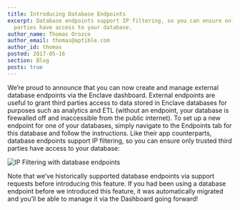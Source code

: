 ```yaml
---
title: Introducing Database Endpoints
excerpt: Database endpoints support IP filtering, so you can ensure only trusted third
  parties have access to your database.
author_name: Thomas Orozco
author_email: thomas@aptible.com
author_id: thomas
posted: 2017-05-16
section: Blog
posts: true
---
```


We’re proud to announce that you can now create and manage external database endpoints via the Enclave dashboard. External endpoints are useful to grant third parties access to data stored in Enclave databases for purposes such as analytics and ETL (without an endpoint, your database is firewalled off and inaccessible from the public internet).
To set up a new endpoint for one of your databases, simply navigate to the Endpoints tab for this database and follow the instructions. Like their app counterparts, database endpoints support IP filtering, so you can ensure only trusted third parties have access to your database:

![IP Filtering with database endpoints](//images.contentful.com/8djp5jlzqrnc/6uQAlhJ4LSGesgyggwEO26/d62e3fe433d4951b19b8fb2e9627149c/image1.png)


Note that we’ve historically supported database endpoints via support requests before introducing this feature. If you had been using a database endpoint before we introduced this feature, it was automatically migrated and you’ll be able to manage it via the Dashboard going forward!

